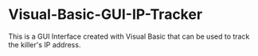 # Visual-Basic-GUI-IP-Tracker
This is a GUI Interface created with Visual Basic that can be used to track the killer's IP address.
